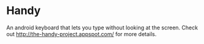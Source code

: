 # Handy

An android keyboard that lets you type without looking at the screen. Check out http://the-handy-project.appspot.com/ for more details.
